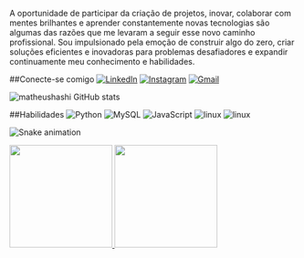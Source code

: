 A oportunidade de participar da criação de projetos, inovar, colaborar com mentes brilhantes e aprender constantemente novas tecnologias são algumas das razões que me levaram a seguir esse novo caminho profissional. Sou impulsionado pela emoção de construir algo do zero, criar soluções eficientes e inovadoras para problemas desafiadores e expandir continuamente meu conhecimento e habilidades.

##Conecte-se comigo
[![LinkedIn](https://img.shields.io/badge/LinkedIn-000?style=for-the-badge&logo=linkedin&logoColor=0E76A8)](https://www.linkedin.com/in/matheus-hashimoto-820bb71a5/)
[![Instagram](https://img.shields.io/badge/Instagram-000?style=for-the-badge&logo=instagram)](https://www.instagram.com/matheus.hashimoto/?hl=en)
[![Gmail](https://img.shields.io/badge/-Gmail-%23333?style=for-the-badge&logo=gmail&logoColor=white)](mailto:hashimotomatheus@gmail.com)

![matheushashi GitHub stats](https://github-readme-stats.vercel.app/api?username=matheushashi&show_icons=true&theme=radical)

##Habilidades
![Python](https://img.shields.io/badge/Python-000?style=for-the-badge&logo=python)
![MySQL](https://img.shields.io/badge/MySQL-%23000?style=for-the-badge&logo=mysql)
![JavaScript](https://img.shields.io/badge/JavaScript-000?style=for-the-badge&logo=javascript)
![linux](https://img.shields.io/badge/linux-%23000?style=for-the-badge&logo=linux)
![linux](https://img.shields.io/badge/MySQL-00000F?style=for-the-badge&logo=mysql&logoColor=white)


![Snake animation](https://github.com/seu-usuário-aqui/matheushashi/blob/output/github-contribution-grid-snake.svg)

<div>
<a href="https://github.com/matheushashi">
<img loading="lazy" height="180em" src="https://github-readme-stats.vercel.app/api/top-langs/?username=matheushashi&layout=compact&langs_count=7&theme=dracula"/>
<img loading="lazy" height="180em" src="https://github-readme-stats.vercel.app/api?username=matheushashi&show_icons=true&theme=dracula&include_all_commits=true&count_private=true"/>
</div>

